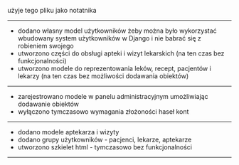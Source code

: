 użyje tego pliku jako notatnika

---
- dodano własny model użytkowników żeby można było wykorzystać wbudowany system użytkowników w Django i nie babrać się z robieniem swojego
- utworzono części do obsługi apteki i wizyt lekarskich (na ten czas bez funkcjonalności)
- utworzono modele do reprezentowania leków, recept, pacjentów i lekarzy (na ten czas bez możliwości dodawania obiektów)
---
- zarejestrowano modele w panelu administracyjnym umożliwiając dodawanie obiektów
- wyłączono tymczasowo wymagania złożoności haseł kont
---
- dodano modele aptekarza i wizyty
- dodano grupy użytkowników - pacjenci, lekarze, aptekarze
- utworzono szkielet html - tymczasowo bez funkcjonalności
---